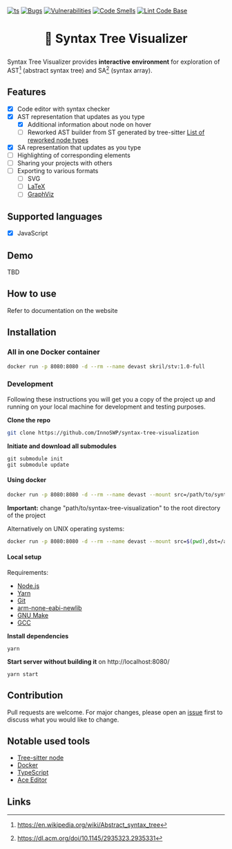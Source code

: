 [![ts](https://badgen.net/badge/-/TypeScript?icon=typescript&label&labelColor=blue&color=555555)](https://www.typescriptlang.org/)
[![Bugs](https://sonarcloud.io/api/project_badges/measure?project=InnoSWP_syntax-tree-visualization&metric=bugs)](https://sonarcloud.io/project/issues?resolved=false&types=BUG&id=InnoSWP_syntax-tree-visualization)
[![Vulnerabilities](https://sonarcloud.io/api/project_badges/measure?project=InnoSWP_syntax-tree-visualization&metric=vulnerabilities)](https://sonarcloud.io/project/issues?resolved=false&types=VULNERABILITY&id=InnoSWP_syntax-tree-visualization)
[![Code Smells](https://sonarcloud.io/api/project_badges/measure?project=InnoSWP_syntax-tree-visualization&metric=code_smells)](https://sonarcloud.io/project/issues?resolved=false&types=CODE_SMELL&id=InnoSWP_syntax-tree-visualization)
[![Lint Code Base](https://github.com/InnoSWP/syntax-tree-visualization/actions/workflows/liner.yml/badge.svg)](https://github.com/InnoSWP/syntax-tree-visualization/actions/workflows/liner.yml)

<h1>
	<p align="center">
	🌳 Syntax Tree Visualizer 
	</p>
</h1>

Syntax Tree Visualizer provides **interactive environment** for exploration of
AST[^1] (abstract syntax tree) and SA[^2] (syntax array).

## Features

-   [x] Code editor with syntax checker
-   [x] AST representation that updates as you type
    -   [x] Additional information about node on hover
    -   [ ] Reworked AST builder from ST generated by tree-sitter [List of reworked node types](/Knowledge%20base/JavaScript_Syntax_Tree_Nodes.md)
-   [x] SA representation that updates as you type
-   [ ] Highlighting of corresponding elements
-   [ ] Sharing your projects with others
-   [ ] Exporting to various formats
    -   [ ] SVG
    -   [ ] [LaTeX](https://www.latex-project.org/)
    -   [ ] [GraphViz](https://graphviz.org/)

## Supported languages

-   [x] JavaScript

## Demo

TBD

## How to use

Refer to documentation on the website

## Installation

### All in one Docker container

```sh
docker run -p 8080:8080 -d --rm --name devast skril/stv:1.0-full
```

### Development

Following these instructions you will get you a copy of the project up
and running on your local machine for development and testing purposes.

**Clone the repo**

```sh
git clone https://github.com/InnoSWP/syntax-tree-visualization
```

**Initiate and download all submodules**

```
git submodule init
git submodule update
```

#### Using docker

```sh
docker run -p 8080:8080 -d --rm --name devast --mount src=/path/to/syntax-tree-visualization,dst=/app,type=bind skril/devast:archlinux
```

**Important:** change "path/to/syntax-tree-visualization" to the root directory of the project

Alternatively on UNIX operating systems:

```sh
docker run -p 8080:8080 -d --rm --name devast --mount src=$(pwd),dst=/app,type=bind skril/devast:archlinux
```

#### Local setup

Requirements:

- [Node.js](https://nodejs.org/en/)
- [Yarn](https://yarnpkg.com/getting-started/install)
- [Git](https://git-scm.com/downloads)
- [arm-none-eabi-newlib](https://archlinux.org/packages/community/any/arm-none-eabi-newlib/)
- [GNU Make](https://www.gnu.org/software/make/)
- [GCC](https://gcc.gnu.org/)

**Install dependencies**
```shell
yarn
```
**Start server without building it** on http://localhost:8080/
```shell
yarn start
```

## Contribution

Pull requests are welcome. For major changes, please open an
[issue](https://github.com/InnoSWP/syntax-tree-visualization/issues/new) first
to discuss what you would like to change.

## Notable used tools

- [Tree-sitter node](https://github.com/tree-sitter/node-tree-sitter)
- [Docker](https://www.docker.com/)
- [TypeScript](https://www.typescriptlang.org/)
- [Ace Editor](https://ace.c9.io/)

## Links

[^1]: https://en.wikipedia.org/wiki/Abstract_syntax_tree
[^2]: https://dl.acm.org/doi/10.1145/2935323.2935331
